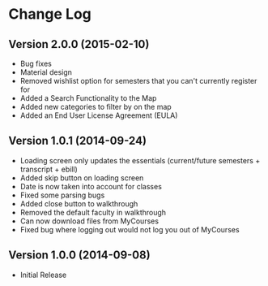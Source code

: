# Change Log

## Version 2.0.0 (2015-02-10)
* Bug fixes
* Material design
* Removed wishlist option for semesters that you can't currently register for
* Added a Search Functionality to the Map
* Added new categories to filter by on the map
* Added an End User License Agreement (EULA)

## Version 1.0.1 (2014-09-24)
* Loading screen only updates the essentials (current/future semesters + transcript + ebill)
* Added skip button on loading screen
* Date is now taken into account for classes
* Fixed some parsing bugs
* Added close button to walkthrough
* Removed the default faculty in walkthrough
* Can now download files from MyCourses
* Fixed bug where logging out would not log you out of MyCourses

## Version 1.0.0 (2014-09-08)
* Initial Release